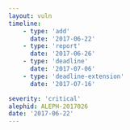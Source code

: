 ```yaml
---
layout: vuln
timeline:
    - type: 'add'
      date: '2017-06-22'
    - type: 'report'
      date: '2017-06-26'
    - type: 'deadline'
      date: '2017-07-06'
    - type: 'deadline-extension'
      date: '2017-07-16'

severity: 'critical'
alephid: ALEPH-2017026
date: '2017-06-22'  
---
```

